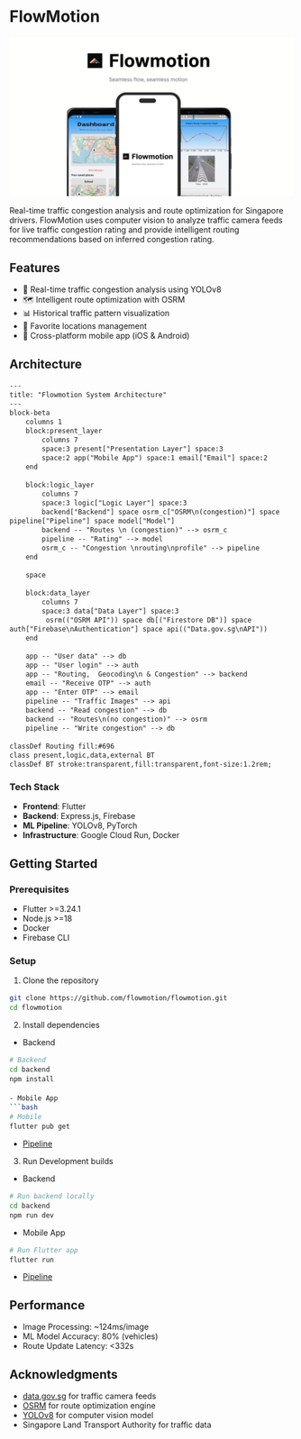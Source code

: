 # FlowMotion

![Flowmotion Banner](asset/flowmotion_banner.png)

Real-time traffic congestion analysis and route optimization for Singapore drivers. FlowMotion uses computer vision to analyze traffic camera feeds for live traffic congestion rating and provide intelligent routing recommendations based on inferred congestion rating.

## Features

- 🚦 Real-time traffic congestion analysis using YOLOv8
- 🗺️ Intelligent route optimization with OSRM
- 📊 Historical traffic pattern visualization
- 📍 Favorite locations management
- 📱 Cross-platform mobile app (iOS & Android)

## Architecture

```mermaid
---
title: "Flowmotion System Architecture"
---
block-beta
    columns 1
    block:present_layer
        columns 7
        space:3 present["Presentation Layer"] space:3
        space:2 app("Mobile App") space:1 email["Email"] space:2
    end

    block:logic_layer
        columns 7
        space:3 logic["Logic Layer"] space:3
        backend["Backend"] space osrm_c["OSRM\n(congestion)"] space pipeline["Pipeline"] space model["Model"]
        backend -- "Routes \n (congestion)" --> osrm_c
        pipeline -- "Rating" --> model
        osrm_c -- "Congestion \nrouting\nprofile" --> pipeline
    end

    space

    block:data_layer
        columns 7
        space:3 data["Data Layer"] space:3
         osrm(("OSRM API")) space db[("Firestore DB")] space auth["Firebase\nAuthentication"] space api(("Data.gov.sg\nAPI"))
    end

    app -- "User data" --> db
    app -- "User login" --> auth
    app -- "Routing,  Geocoding\n & Congestion" --> backend
    email -- "Receive OTP" --> auth
    app -- "Enter OTP" --> email
    pipeline -- "Traffic Images" --> api
    backend -- "Read congestion" --> db
    backend -- "Routes\n(no congestion)" --> osrm
    pipeline -- "Write congestion" --> db

classDef Routing fill:#696
class present,logic,data,external BT
classDef BT stroke:transparent,fill:transparent,font-size:1.2rem;
```

### Tech Stack

- **Frontend**: Flutter
- **Backend**: Express.js, Firebase
- **ML Pipeline**: YOLOv8, PyTorch
- **Infrastructure**: Google Cloud Run, Docker

## Getting Started

### Prerequisites

- Flutter >=3.24.1
- Node.js >=18
- Docker
- Firebase CLI

### Setup

1. Clone the repository

```bash
git clone https://github.com/flowmotion/flowmotion.git
cd flowmotion
```

2. Install dependencies

- Backend

````bash
# Backend
cd backend
npm install

- Mobile App
```bash
# Mobile
flutter pub get
````

- [Pipeline](pipeline/README.md)

3. Run Development builds

- Backend

```bash
# Run backend locally
cd backend
npm run dev
```

- Mobile App

```bash
# Run Flutter app
flutter run
```

- [Pipeline](pipeline/README.md)

## Performance

- Image Processing: ~124ms/image
- ML Model Accuracy: 80% (vehicles)
- Route Update Latency: &lt;332s

## Acknowledgments

- [data.gov.sg](https://data.gov.sg) for traffic camera feeds
- [OSRM](http://project-osrm.org/) for route optimization engine
- [YOLOv8](https://github.com/ultralytics/yolov8) for computer vision model
- Singapore Land Transport Authority for traffic data
